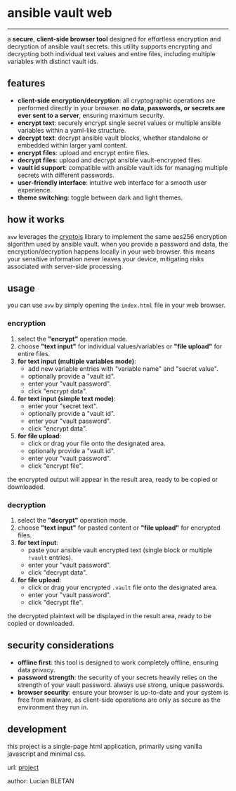 # ansible vault web

---

a **secure**, **client-side browser tool** designed for effortless encryption and decryption of ansible vault secrets. this utility supports encrypting and decrypting both individual text values and entire files, including multiple variables with distinct vault ids.

## features

* **client-side encryption/decryption**: all cryptographic operations are performed directly in your browser. **no data, passwords, or secrets are ever sent to a server**, ensuring maximum security.
* **encrypt text**: securely encrypt single secret values or multiple ansible variables within a yaml-like structure.
* **decrypt text**: decrypt ansible vault blocks, whether standalone or embedded within larger yaml content.
* **encrypt files**: upload and encrypt entire files.
* **decrypt files**: upload and decrypt ansible vault-encrypted files.
* **vault id support**: compatible with ansible vault ids for managing multiple secrets with different passwords.
* **user-friendly interface**: intuitive web interface for a smooth user experience.
* **theme switching**: toggle between dark and light themes.

## how it works

`avw` leverages the [cryptojs](https://github.com/brix/crypto-js) library to implement the same aes256 encryption algorithm used by ansible vault. when you provide a password and data, the encryption/decryption happens locally in your web browser. this means your sensitive information never leaves your device, mitigating risks associated with server-side processing.

## usage

you can use `avw` by simply opening the `index.html` file in your web browser.

### encryption

1.  select the **"encrypt"** operation mode.
2.  choose **"text input"** for individual values/variables or **"file upload"** for entire files.
3.  **for text input (multiple variables mode)**:
    * add new variable entries with "variable name" and "secret value".
    * optionally provide a "vault id".
    * enter your "vault password".
    * click "encrypt data".
4.  **for text input (simple text mode)**:
    * enter your "secret text".
    * optionally provide a "vault id".
    * enter your "vault password".
    * click "encrypt data".
5.  **for file upload**:
    * click or drag your file onto the designated area.
    * optionally provide a "vault id".
    * enter your "vault password".
    * click "encrypt file".

the encrypted output will appear in the result area, ready to be copied or downloaded.

### decryption

1.  select the **"decrypt"** operation mode.
2.  choose **"text input"** for pasted content or **"file upload"** for encrypted files.
3.  **for text input**:
    * paste your ansible vault encrypted text (single block or multiple `!vault` entries).
    * enter your "vault password".
    * click "decrypt data".
4.  **for file upload**:
    * click or drag your encrypted `.vault` file onto the designated area.
    * enter your "vault password".
    * click "decrypt file".

the decrypted plaintext will be displayed in the result area, ready to be copied or downloaded.

## security considerations

* **offline first**: this tool is designed to work completely offline, ensuring data privacy.
* **password strength**: the security of your secrets heavily relies on the strength of your vault password. always use strong, unique passwords.
* **browser security**: ensure your browser is up-to-date and your system is free from malware, as client-side operations are only as secure as the environment they run in.

## development

this project is a single-page html application, primarily using vanilla javascript and minimal css.

url: [project](https://github.com/opensecurity/avw)

author: Lucian BLETAN
